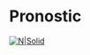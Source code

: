# Pronostic

[![N|Solid](http://s3.static-footeo.com/uploads/jfguarbecque/news/792434-472104099505275-816968550-o-ncdi7s__nsjwa2.jpg)](http:localhost:8080/pronostic)

